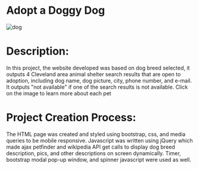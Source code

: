 # Adopt a Doggy Dog

![dog](https://user-images.githubusercontent.com/31428973/61819931-035c1c00-ae22-11e9-8ac1-1abfcfd85f1f.gif)


# Description:

  In this project, the website developed was based on dog breed selected,  it outputs 4 Cleveland area animal shelter search results that are open to adoption, including dog name, dog picture, city, phone number, and e-mail. It outputs "not available" if one of the search results is not available. Click on the image to learn more about each pet 

# Project Creation Process:

  The HTML page was created and styled using bootstrap, css, and media queries to be mobile responsive. Javascript was written using jQuery which made ajax petfinder and wikipedia API get calls to display dog breed description, pics, and other descriptions on screen dynamically. Timer, bootstrap modal pop-up window, and spinner javascript were used as well.
